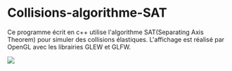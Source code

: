 # Collisions-algorithme-SAT

Ce programme écrit en c++ utilise l'algorithme SAT(Separating Axis Theorem) pour simuler des collisions élastiques.
L'affichage est réalisé par OpenGL avec les librairies GLEW et GLFW.

![](demonstration.gif)
